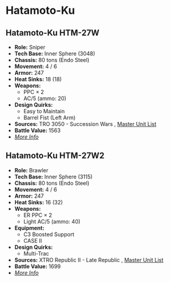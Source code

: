 # Hatamoto-Ku 

## Hatamoto-Ku HTM-27W 

- **Role:** Sniper 
- **Tech Base:** Inner Sphere (3048) 
- **Chassis:** 80 tons (Endo Steel) 
- **Movement:** 4 / 6 
- **Armor:** 247 
- **Heat Sinks:** 18 (18) 
- **Weapons:** 
  - PPC × 2 
  - AC/5 (ammo: 20) 
- **Design Quirks:** 
  - Easy to Maintain 
  - Barrel Fist (Left Arm) 
- **Sources:** TRO 3050 - Succession Wars , [Master Unit List](http://masterunitlist.info/Unit/Details/1408/hatamoto-ku-htm-27w) 
- **Battle Value:** 1563 
- [*More Info*](hatamoto-ku/hatamoto-ku_htm-27w.md) 

## Hatamoto-Ku HTM-27W2 

- **Role:** Brawler 
- **Tech Base:** Inner Sphere (3115) 
- **Chassis:** 80 tons (Endo Steel) 
- **Movement:** 4 / 6 
- **Armor:** 247 
- **Heat Sinks:** 16 (32) 
- **Weapons:** 
  - ER PPC × 2 
  - Light AC/5 (ammo: 40) 
- **Equipment:** 
  - C3 Boosted Support 
  - CASE II 
- **Design Quirks:** 
  - Multi-Trac 
- **Sources:** XTRO Republic II - Late Republic , [Master Unit List](http://masterunitlist.info/Unit/Details/7350/hatamoto-ku-htm-27w2) 
- **Battle Value:** 1699 
- [*More Info*](hatamoto-ku/hatamoto-ku_htm-27w2.md) 

